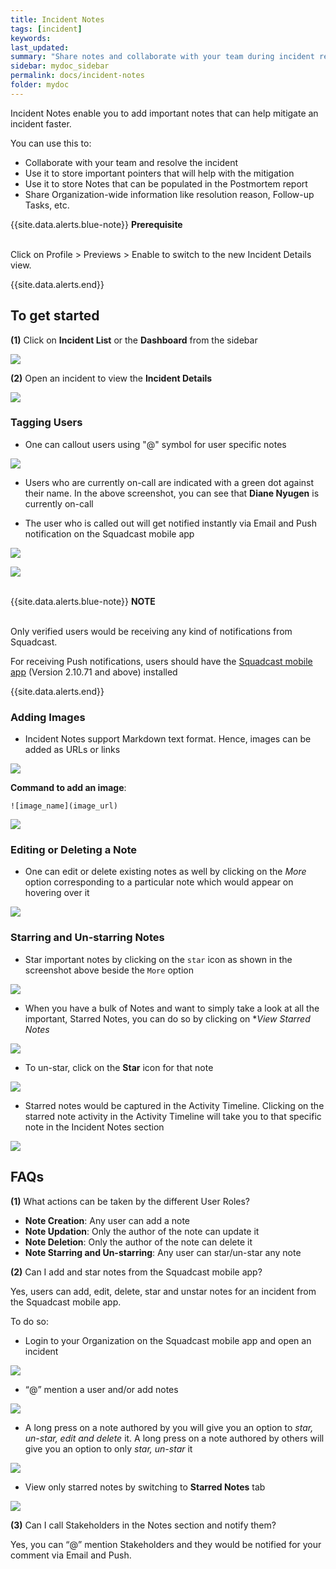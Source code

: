 ```yaml
---
title: Incident Notes
tags: [incident]
keywords:
last_updated:
summary: "Share notes and collaborate with your team during incident resolution"
sidebar: mydoc_sidebar
permalink: docs/incident-notes
folder: mydoc
---
```


Incident Notes enable you to add important notes that can help mitigate an incident faster.

You can use this to: 
- Collaborate with your team and resolve the incident 
- Use it to store important pointers that will help with the mitigation 
- Use it to store Notes that can be populated in the Postmortem report
- Share Organization-wide information like resolution reason, Follow-up Tasks, etc.

{{site.data.alerts.blue-note}}
<b>Prerequisite</b>
<br/><br/>
<p>
Click on Profile > Previews > Enable to switch to the new Incident Details view.
</p>
{{site.data.alerts.end}}

## To get started

**(1)** Click on **Incident List** or the **Dashboard** from the sidebar

![](images/incident_notes_1.png)

**(2)** Open an incident to view the **Incident Details**

![](images/incident_notes_1_1.png)

### Tagging Users

- One can callout users using "@" symbol for user specific notes

![](images/incident_notes_2.png)

- Users who are currently on-call are indicated with a green dot against their name. In the above screenshot, you can see that **Diane Nyugen** is currently on-call

- The user who is called out will get notified instantly via Email and Push notification on the Squadcast mobile app

![](images/incident_notes_3.png)

![](images/incident_notes_4.png)

<br/>
{{site.data.alerts.blue-note}}
<b>NOTE</b>
<br/><br/>
<p>Only verified users would be receiving any kind of notifications from Squadcast. </p>
<p>For receiving Push notifications, users should have the <a href="using-the-mobile-app">Squadcast mobile app</a> (Version 2.10.71 and above) installed</p>
{{site.data.alerts.end}}

### Adding Images

- Incident Notes support Markdown text format. Hence, images can be added as URLs or links 

![](images/incident_notes4_1.png)

**Command to add an image**:
```
![image_name](image_url)
```

![](images/incident_notes_6.png)

### Editing or Deleting a Note

- One can edit or delete existing notes as well by clicking on the _More_ option corresponding to a particular note which would appear on hovering over it

![](images/incident_notes_7.png)

### Starring and Un-starring Notes 

- Star important notes by clicking on the `star` icon as shown in the screenshot above beside the `More` option

![](images/incident_notes_8.png)

- When you have a bulk of Notes and want to simply take a look at all the important, Starred Notes, you can do so by clicking on **View Starred Notes*

![](images/incident_notes_9.png)

- To un-star, click on the **Star** icon for that note

![](images/incident_notes_10.png)

- Starred notes would be captured in the Activity Timeline. Clicking on the starred note activity in the Activity Timeline will take you to that specific note in the Incident Notes section

![](images/incident_notes10_1.png)

## FAQs

**(1)** What actions can be taken by the different User Roles?

- **Note Creation**: Any user can add a note
- **Note Updation**: Only the author of the note can update it
- **Note Deletion**: Only the author of the note can delete it
- **Note Starring and Un-starring**: Any user can star/un-star any note

**(2)** Can I add and star notes from the Squadcast mobile app?

Yes, users can add, edit, delete, star and unstar notes for an incident from the Squadcast mobile app. 

To do so:

- Login to your Organization on the Squadcast mobile app and open an incident

![](images/incident_notes_11.png)

- “@” mention a user and/or add notes

![](images/incident_notes_12.png)

- A long press on a note authored by you will give you an option to *star, un-star, edit and delete* it. A long press on a note authored by others will give you an option to only *star, un-star* it

![](images/incident_notes_13.png)

- View only starred notes by switching to **Starred Notes** tab

![](images/incident_notes_14.png)

**(3)** Can I call Stakeholders in the Notes section and notify them?

Yes, you can “@” mention Stakeholders and they would be notified for your comment via Email and Push.